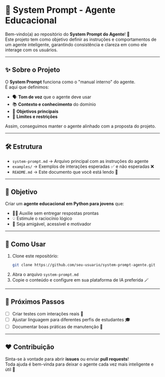 # 🤖 System Prompt - Agente Educacional  

Bem-vindo(a) ao repositório do **System Prompt do Agente**! 🚀  
Este projeto tem como objetivo definir as instruções e comportamentos de um agente inteligente, garantindo consistência e clareza em como ele interage com os usuários.  

---

## ✨ Sobre o Projeto  
O **System Prompt** funciona como o "manual interno" do agente.  
É aqui que definimos:  
- 🗣️ **Tom de voz** que o agente deve usar  
- 📚 **Contexto e conhecimento** do domínio  
- 🎯 **Objetivos principais**  
- 🚫 **Limites e restrições**  

Assim, conseguimos manter o agente alinhado com a proposta do projeto.  

---

## 🛠️ Estrutura  
- `system-prompt.md` → Arquivo principal com as instruções do agente  
- `examples/` → Exemplos de interações esperadas ✅ e não esperadas ❌  
- `README.md` → Este documento que você está lendo 👀  

---

## 🎯 Objetivo  
Criar um **agente educacional em Python para jovens** que:  
- 🧑‍🏫 Auxilie sem entregar respostas prontas  
- 💡 Estimule o raciocínio lógico  
- 🤝 Seja amigável, acessível e motivador  

---

## 🚀 Como Usar  
1. Clone este repositório:  
   ```bash
   git clone https://github.com/seu-usuario/system-prompt-agente.git
   ```
2. Abra o arquivo `system-prompt.md`  
3. Copie o conteúdo e configure em sua plataforma de IA preferida 🪄  

---

## 📌 Próximos Passos  
- [ ] Criar testes com interações reais 🧪  
- [ ] Ajustar linguagem para diferentes perfis de estudantes 🎓  
- [ ] Documentar boas práticas de manutenção 📝  

---

## ❤️ Contribuição  
Sinta-se à vontade para abrir **issues** ou enviar **pull requests**!  
Toda ajuda é bem-vinda para deixar o agente cada vez mais inteligente e útil 🙌  
